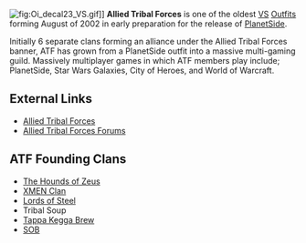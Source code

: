 ![](Oi_decal23_VS.md.gif "fig:Oi_decal23_VS.gif")\]\] **Allied Tribal
Forces** is one of the oldest [VS](VS.md)
[Outfits](Outfit.md) forming August of 2002 in early preparation
for the release of [PlanetSide](PlanetSide.md).

Initially 6 separate clans forming an alliance under the Allied Tribal
Forces banner, ATF has grown from a PlanetSide outfit into a massive
multi-gaming guild. Massively multiplayer games in which ATF members
play include; PlanetSide, Star Wars Galaxies, City of Heroes, and World
of Warcraft.

## External Links

- [Allied Tribal Forces](http://www.alliedtribalforces.com)
- [Allied Tribal Forces
  Forums](http://www.alliedtribalforces.com/forum)

## ATF Founding Clans

- [The Hounds of Zeus](http://www.thzclan.com/)
- [XMEN Clan](http://www.xmenclan.org/)
- [Lords of Steel](http://www.lordsofsteel.net/)
- Tribal Soup
- [Tappa Kegga Brew](http://www.tappakeggabrew.com/)
- [SOB](http://www.sobservers.com/)

